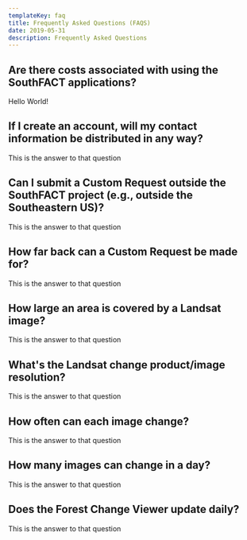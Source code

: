 ```yaml
---
templateKey: faq
title: Frequently Asked Questions (FAQS)
date: 2019-05-31
description: Frequently Asked Questions
---
```

## Are there costs associated with using the SouthFACT applications?

Hello World!

## If I create an account, will my contact information be distributed in any way?

This is the answer to that question

## Can I submit a Custom Request outside the SouthFACT project (e.g., outside the Southeastern US)?

This is the answer to that question

## How far back can a Custom Request be made for?

This is the answer to that question

## How large an area is covered by a Landsat image?

This is the answer to that question

## What's the Landsat change product/image resolution?

This is the answer to that question

## How often can each image change?

This is the answer to that question

## How many images can change in a day?

This is the answer to that question

## Does the Forest Change Viewer update daily?

This is the answer to that question